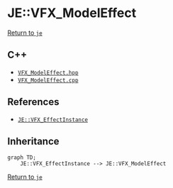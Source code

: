 # JE::VFX_ModelEffect

[Return to `je`](/docs/je.md)

## C++

- [`VFX_ModelEffect.hpp`](/src/je/VFX_ModelEffect.hpp)
- [`VFX_ModelEffect.cpp`](/src/je/VFX_ModelEffect.cpp)

## References

- [`JE::VFX_EffectInstance`](/docs/je/VFX_EffectInstance.md)

## Inheritance

```mermaid
graph TD;
    JE::VFX_EffectInstance --> JE::VFX_ModelEffect
```

[Return to `je`](/docs/je.md)